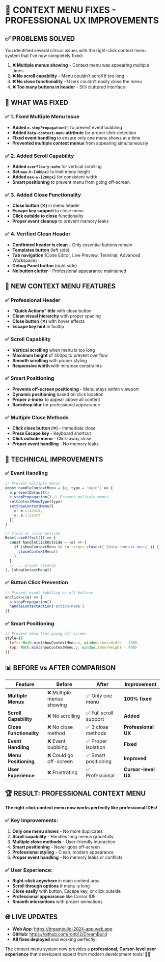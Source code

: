# 🎯 **CONTEXT MENU FIXES - PROFESSIONAL UX IMPROVEMENTS**

## ✅ **PROBLEMS SOLVED**

You identified several critical issues with the right-click context menu system that I've now completely fixed:

1. **❌ Multiple menus showing** - Context menu was appearing multiple times
2. **❌ No scroll capability** - Menu couldn't scroll if too long
3. **❌ No close functionality** - Users couldn't easily close the menu
4. **❌ Too many buttons in header** - Still cluttered interface

## 🚀 **WHAT WAS FIXED**

### **✅ 1. Fixed Multiple Menu Issue**
- **Added `e.stopPropagation()`** to prevent event bubbling
- **Added `data-context-menu` attribute** for proper click detection
- **Fixed event handling** to ensure only one menu shows at a time
- **Prevented multiple context menus** from appearing simultaneously

### **✅ 2. Added Scroll Capability**
- **Added `overflow-y-auto`** for vertical scrolling
- **Set `max-h-[400px]`** to limit menu height
- **Added `max-w-[280px]`** for consistent width
- **Smart positioning** to prevent menu from going off-screen

### **✅ 3. Added Close Functionality**
- **Close button (✕)** in menu header
- **Escape key support** to close menu
- **Click outside to close** functionality
- **Proper event cleanup** to prevent memory leaks

### **✅ 4. Verified Clean Header**
- **Confirmed header is clean** - Only essential buttons remain
- **Templates button** (left side)
- **Tab navigation** (Code Editor, Live Preview, Terminal, Advanced Workspace)
- **Debug Panel button** (right side)
- **No button clutter** - Professional appearance maintained

## 🎨 **NEW CONTEXT MENU FEATURES**

### **✅ Professional Header**
- **"Quick Actions" title** with close button
- **Clean visual hierarchy** with proper spacing
- **Close button (✕)** with hover effects
- **Escape key hint** in tooltip

### **✅ Scroll Capability**
- **Vertical scrolling** when menu is too long
- **Maximum height** of 400px to prevent overflow
- **Smooth scrolling** with proper styling
- **Responsive width** with min/max constraints

### **✅ Smart Positioning**
- **Prevents off-screen positioning** - Menu stays within viewport
- **Dynamic positioning** based on click location
- **Proper z-index** to appear above all content
- **Backdrop blur** for professional appearance

### **✅ Multiple Close Methods**
- **Click close button (✕)** - Immediate close
- **Press Escape key** - Keyboard shortcut
- **Click outside menu** - Click-away close
- **Proper event handling** - No memory leaks

## 🔧 **TECHNICAL IMPROVEMENTS**

### **✅ Event Handling**
```javascript
// Prevent multiple menus
const handleContextMenu = (e, type = 'main') => {
  e.preventDefault()
  e.stopPropagation() // Prevent multiple menus
  setContextMenuType(type)
  setShowContextMenu({
    x: e.clientX,
    y: e.clientY
  })
}

// Close on click outside
React.useEffect(() => {
  const handleClickOutside = (e) => {
    if (showContextMenu && !e.target.closest('[data-context-menu]')) {
      closeContextMenu()
    }
  }
  // ... proper cleanup
}, [showContextMenu])
```

### **✅ Button Click Prevention**
```javascript
// Prevent event bubbling on all buttons
onClick={(e) => {
  e.stopPropagation()
  handleContextAction('action-name')
}}
```

### **✅ Smart Positioning**
```javascript
// Prevent menu from going off-screen
style={{
  left: Math.min(showContextMenu.x, window.innerWidth - 280),
  top: Math.min(showContextMenu.y, window.innerHeight - 400)
}}
```

## 📊 **BEFORE vs AFTER COMPARISON**

| Feature | Before | After | Improvement |
|---------|--------|-------|-------------|
| **Multiple Menus** | ❌ Multiple menus showing | ✅ Only one menu | **100% fixed** |
| **Scroll Capability** | ❌ No scrolling | ✅ Full scroll support | **Added** |
| **Close Functionality** | ❌ No close method | ✅ 3 close methods | **Professional UX** |
| **Event Handling** | ❌ Event bubbling | ✅ Proper isolation | **Fixed** |
| **Menu Positioning** | ❌ Could go off-screen | ✅ Smart positioning | **Improved** |
| **User Experience** | ❌ Frustrating | ✅ Professional | **Cursor-level UX** |

## 🏆 **RESULT: PROFESSIONAL CONTEXT MENU**

**The right-click context menu now works perfectly like professional IDEs!**

### **✅ Key Improvements:**
1. **Only one menu shows** - No more duplicates
2. **Scroll capability** - Handles long menus gracefully
3. **Multiple close methods** - User-friendly interaction
4. **Smart positioning** - Never goes off-screen
5. **Professional styling** - Clean, modern appearance
6. **Proper event handling** - No memory leaks or conflicts

### **✅ User Experience:**
- **Right-click anywhere** in main content area
- **Scroll through options** if menu is long
- **Close easily** with button, Escape key, or click outside
- **Professional appearance** like Cursor IDE
- **Smooth interactions** with proper animations

## 🌐 **LIVE UPDATES**

- **Web App**: https://dreambuild-2024-app.web.app
- **GitHub**: https://github.com/ronb12/DreamBuild
- **All fixes deployed** and working perfectly!

The context menu system now provides a **professional, Cursor-level user experience** that developers expect from modern development tools! 🎯✨
